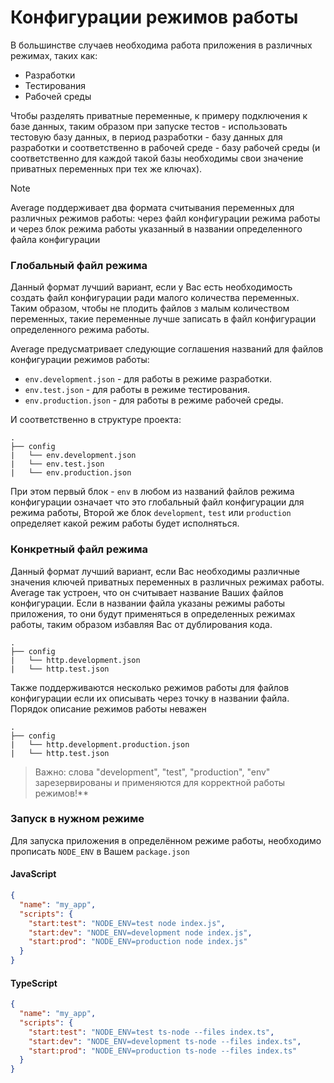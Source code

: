 # Конфигурации режимов работы
В большинстве случаев необходима работа приложения в различных режимах, таких как:
- Разработки
- Тестирования
- Рабочей среды

Чтобы разделять приватные переменные, к примеру подключения к базе данных, таким образом при запуске тестов -
использовать тестовую базу данных, в период разработки - базу данных для разработки и соответственно в рабочей среде -
базу рабочей среды (и соответственно для каждой такой базы необходимы свои значение приватных переменных при тех же ключах). <br/>

> [!NOTE]
> Average поддерживает два формата считывания переменных для различных режимов работы: через файл конфигурации режима работы и через блок
режима работы указанный в названии определенного файла конфигурации

### Глобальный файл режима
Данный формат лучший вариант, если у Вас есть необходимость создать файл конфигурации ради малого количества переменных.
Таким образом, чтобы не плодить файлов з малым количеством переменных, такие переменные лучше записать в файл конфигурации определенного режима работы.

Average предусматривает следующие соглашения названий для файлов конфигурации режимов работы:
- `env.development.json` - для работы в режиме разработки.
- `env.test.json` - для работы в режиме тестирования.
- `env.production.json` - для работы в режиме рабочей среды.

И соответственно в структуре проекта:
```
.
├── config
|   └── env.development.json
|   └── env.test.json
|   └── env.production.json
```
При этом первый блок - `env` в любом из названий файлов режима конфигурации означает что это глобальный файл конфигурации для режима работы,
Второй же блок `development`, `test` или `production` определяет какой режим работы будет исполняться.

### Конкретный файл режима
Данный формат лучший вариант, если Вас необходимы различные значения ключей приватных переменных в различных режимах работы.
Average так устроен, что он считывает название Ваших файлов конфигурации. Если в названии файла указаны режимы работы
приложения, то они будут применяться в определенных режимах работы, таким образом избавляя Вас от дублирования кода.
```
.
├── config
|   └── http.development.json
|   └── http.test.json
```
Также поддерживаются несколько режимов работы для файлов конфигурации если их описывать через точку в названии файла.
Порядок описание режимов работы неважен
```
.
├── config
|   └── http.development.production.json
|   └── http.test.json
```

>Важно: слова "development", "test", "production", "env" зарезервированы и применяются для корректной работы режимов!**

### Запуск в нужном режиме
Для запуска приложения в определённом режиме работы, необходимо прописать `NODE_ENV` в Вашем `package.json`

<!-- tabs:start -->

#### **JavaScript**
```json
{
  "name": "my_app",
  "scripts": {
    "start:test": "NODE_ENV=test node index.js",
    "start:dev": "NODE_ENV=development node index.js",
    "start:prod": "NODE_ENV=production node index.js"
  }
}
```
#### **TypeScript**

```json
{
  "name": "my_app",
  "scripts": {
    "start:test": "NODE_ENV=test ts-node --files index.ts",
    "start:dev": "NODE_ENV=development ts-node --files index.ts",
    "start:prod": "NODE_ENV=production ts-node --files index.ts"
  }
}
```
<!-- tabs:end -->